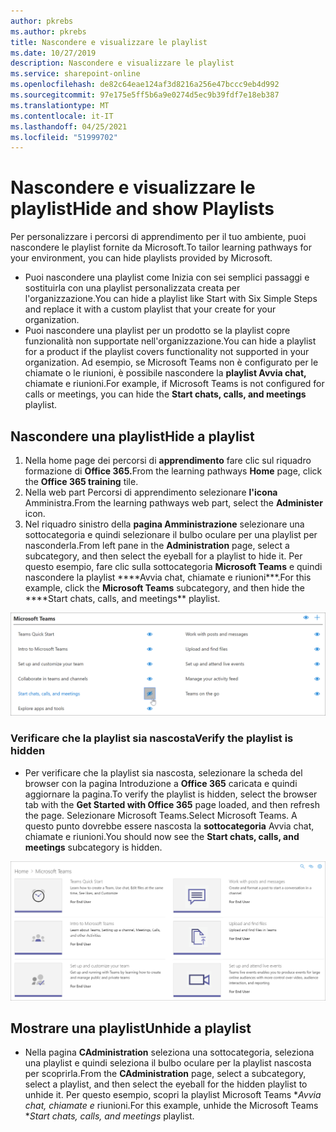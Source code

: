 ```yaml
---
author: pkrebs
ms.author: pkrebs
title: Nascondere e visualizzare le playlist
ms.date: 10/27/2019
description: Nascondere e visualizzare le playlist
ms.service: sharepoint-online
ms.openlocfilehash: de82c64eae124af3d8216a256e47bccc9eb4d992
ms.sourcegitcommit: 97e175e5ff5b6a9e0274d5ec9b39fdf7e18eb387
ms.translationtype: MT
ms.contentlocale: it-IT
ms.lasthandoff: 04/25/2021
ms.locfileid: "51999702"
---
```

# <a name="hide-and-show-playlists"></a><span data-ttu-id="352f0-103">Nascondere e visualizzare le playlist</span><span class="sxs-lookup"><span data-stu-id="352f0-103">Hide and show Playlists</span></span>

<span data-ttu-id="352f0-104">Per personalizzare i percorsi di apprendimento per il tuo ambiente, puoi nascondere le playlist fornite da Microsoft.</span><span class="sxs-lookup"><span data-stu-id="352f0-104">To tailor learning pathways for your environment, you can hide playlists provided by Microsoft.</span></span> 

- <span data-ttu-id="352f0-105">Puoi nascondere una playlist come Inizia con sei semplici passaggi e sostituirla con una playlist personalizzata creata per l'organizzazione.</span><span class="sxs-lookup"><span data-stu-id="352f0-105">You can hide a playlist like Start with Six Simple Steps and replace it with a custom playlist that your create for your organization.</span></span>
- <span data-ttu-id="352f0-106">Puoi nascondere una playlist per un prodotto se la playlist copre funzionalità non supportate nell'organizzazione.</span><span class="sxs-lookup"><span data-stu-id="352f0-106">You can hide a playlist for a product if the playlist covers functionality not supported in your organization.</span></span> <span data-ttu-id="352f0-107">Ad esempio, se Microsoft Teams non è configurato per le chiamate o le riunioni, è possibile nascondere la **playlist Avvia chat,** chiamate e riunioni.</span><span class="sxs-lookup"><span data-stu-id="352f0-107">For example, if Microsoft Teams is not configured for calls or meetings, you can hide the **Start chats, calls, and meetings** playlist.</span></span> 

## <a name="hide-a-playlist"></a><span data-ttu-id="352f0-108">Nascondere una playlist</span><span class="sxs-lookup"><span data-stu-id="352f0-108">Hide a playlist</span></span>

1. <span data-ttu-id="352f0-109">Nella home page dei percorsi di **apprendimento** fare clic sul riquadro formazione di **Office 365.**</span><span class="sxs-lookup"><span data-stu-id="352f0-109">From the learning pathways **Home** page, click the **Office 365 training** tile.</span></span>
2. <span data-ttu-id="352f0-110">Nella web part Percorsi di apprendimento selezionare **l'icona** Amministra.</span><span class="sxs-lookup"><span data-stu-id="352f0-110">From the learning pathways web part, select the **Administer** icon.</span></span> 
3. <span data-ttu-id="352f0-111">Nel riquadro sinistro della **pagina Amministrazione** selezionare una sottocategoria e quindi selezionare il bulbo oculare per una playlist per nasconderla.</span><span class="sxs-lookup"><span data-stu-id="352f0-111">From left pane in the **Administration** page, select a subcategory, and then select the eyeball for a playlist to hide it.</span></span> <span data-ttu-id="352f0-112">Per questo esempio, fare clic sulla sottocategoria **Microsoft Teams** e quindi nascondere la playlist \*\*\*\*Avvia chat, chiamate e riunioni\*\*\*.</span><span class="sxs-lookup"><span data-stu-id="352f0-112">For this example, click the **Microsoft Teams** subcategory, and then hide the \*\*\*\*Start chats, calls, and meetings\*\* playlist.</span></span>  

![cg-hideplaylist.png](media/cg-hideplaylist.png)

### <a name="verify-the-playlist-is-hidden"></a><span data-ttu-id="352f0-114">Verificare che la playlist sia nascosta</span><span class="sxs-lookup"><span data-stu-id="352f0-114">Verify the playlist is hidden</span></span>
- <span data-ttu-id="352f0-115">Per verificare che la playlist sia nascosta, selezionare la scheda del browser con la pagina Introduzione a **Office 365** caricata e quindi aggiornare la pagina.</span><span class="sxs-lookup"><span data-stu-id="352f0-115">To verify the playlist is hidden, select the browser tab with the **Get Started with Office 365** page loaded, and then refresh the page.</span></span> <span data-ttu-id="352f0-116">Selezionare Microsoft Teams.</span><span class="sxs-lookup"><span data-stu-id="352f0-116">Select Microsoft Teams.</span></span> <span data-ttu-id="352f0-117">A questo punto dovrebbe essere nascosta la **sottocategoria** Avvia chat, chiamate e riunioni.</span><span class="sxs-lookup"><span data-stu-id="352f0-117">You should now see the **Start chats, calls, and meetings** subcategory is hidden.</span></span> 

![cg-hideplaylistrefresh.png](media/cg-hideplaylistrefresh.png)

## <a name="unhide-a-playlist"></a><span data-ttu-id="352f0-119">Mostrare una playlist</span><span class="sxs-lookup"><span data-stu-id="352f0-119">Unhide a playlist</span></span>

- <span data-ttu-id="352f0-120">Nella pagina **CAdministration** seleziona una sottocategoria, seleziona una playlist e quindi seleziona il bulbo oculare per la playlist nascosta per scoprirla.</span><span class="sxs-lookup"><span data-stu-id="352f0-120">From the **CAdministration** page, select a subcategory, select a playlist, and then select the eyeball for the hidden playlist to unhide it.</span></span> <span data-ttu-id="352f0-121">Per questo esempio, scopri la playlist Microsoft Teams \**_Avvia chat, chiamate e_* riunioni.</span><span class="sxs-lookup"><span data-stu-id="352f0-121">For this example, unhide the Microsoft Teams \**_Start chats, calls, and meetings_* playlist.</span></span>   


